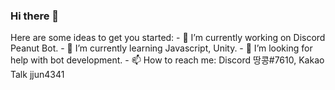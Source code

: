 ### Hi there 👋

<!--
**jjun4341/jjun4341** is a ✨ _special_ ✨ repository because its `README.md` (this file) appears on your GitHub profile.--!>

Here are some ideas to get you started:

- 🔭 I’m currently working on Discord Peanut Bot. 

- 🌱 I’m currently learning Javascript, Unity. 

- 🤔 I’m looking for help with bot development. 

- 📫 How to reach me: Discord 땅콩#7610, Kakao Talk jjun4341 
